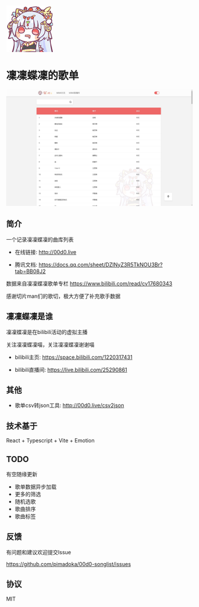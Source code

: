 ![凜凜蝶凜](/src/assets/imgs/avatar.jpg)

# 凜凜蝶凜的歌单

![截图](/docs/00d0-songlist-screenshot.jpg)

## 简介

一个记录凜凜蝶凜的曲库列表

- 在线链接: http://00d0.live

- 腾讯文档: https://docs.qq.com/sheet/DZlNyZ3R5TkNOU3Br?tab=BB08J2

数据来自凜凜蝶凜歌单专栏 https://www.bilibili.com/read/cv17680343

感谢切片man们的歌切，极大方便了补充歌手数据

## 凜凜蝶凜是谁

凜凜蝶凜是在bilibili活动的虚拟主播

关注凜凜蝶凜喵，关注凜凜蝶凜谢谢喵

- bilibili主页: https://space.bilibili.com/1220317431

- bilibili直播间: https://live.bilibili.com/25290861

## 其他

- 歌单csv转json工具: http://00d0.live/csv2json

## 技术基于

React + Typescript + Vite + Emotion

## TODO

有空随缘更新

- 歌单数据异步加载
- 更多的筛选
- 随机选歌
- 歌曲排序
- 歌曲标签

## 反馈

有问题和建议欢迎提交Issue

https://github.com/pimadoka/00d0-songlist/issues

## 协议

MIT